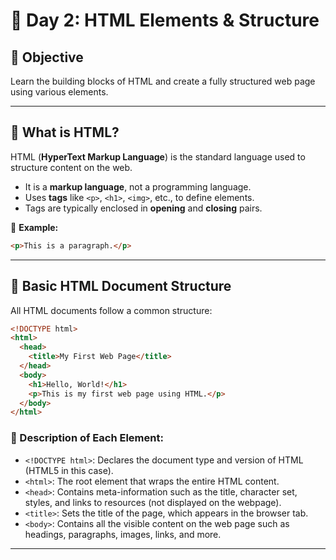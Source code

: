 # 📘 Day 2: HTML Elements & Structure

## 🎯 Objective
Learn the building blocks of HTML and create a fully structured web page using various elements.

---

## 🔹 What is HTML?

HTML (**HyperText Markup Language**) is the standard language used to structure content on the web.

- It is a **markup language**, not a programming language.
- Uses **tags** like `<p>`, `<h1>`, `<img>`, etc., to define elements.
- Tags are typically enclosed in **opening** and **closing** pairs.

📌 **Example:**
```html
<p>This is a paragraph.</p>
```

---

## 🔹 Basic HTML Document Structure

All HTML documents follow a common structure:

```html
<!DOCTYPE html>
<html>
  <head>
    <title>My First Web Page</title>
  </head>
  <body>
    <h1>Hello, World!</h1>
    <p>This is my first web page using HTML.</p>
  </body>
</html>
```

### 📝 Description of Each Element:

- `<!DOCTYPE html>`: Declares the document type and version of HTML (HTML5 in this case).
- `<html>`: The root element that wraps the entire HTML content.
- `<head>`: Contains meta-information such as the title, character set, styles, and links to resources (not displayed on the webpage).
- `<title>`: Sets the title of the page, which appears in the browser tab.
- `<body>`: Contains all the visible content on the web page such as headings, paragraphs, images, links, and more.

---

